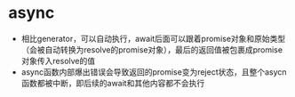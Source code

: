 # async
- 相比generator，可以自动执行，await后面可以跟着promise对象和原始类型（会被自动转换为resolve的promise对象），最后的返回值被包裹成promise对象传入resolve的值
- async函数内部爆出错误会导致返回的promise变为reject状态，且整个asycn函数都被中断，即后续的await和其他内容都不会执行